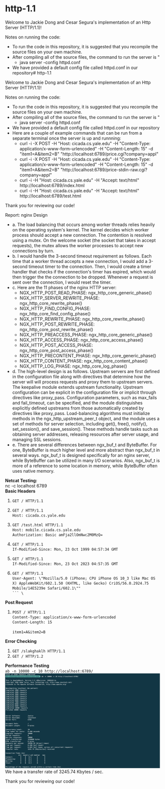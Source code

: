 # http-1.1

Welcome to Jackie Dong and Cesar Segura's implementation of an Http Server (HTTP/1.1)!

Notes on running the code:

- To run the code in this repository, it is suggested that you recompile the source files on your own machine.
- After compiling all of the source files, the command to run the server is "
    - java server -config httpd.conf
- We have provided a default config file called httpd.conf in our repository# http-1.1

Welcome to Jackie Dong and Cesar Segura's implementation of an Http Server (HTTP/1.1)!

Notes on running the code:

- To run the code in this repository, it is suggested that you recompile the source files on your own machine.
- After compiling all of the source files, the command to run the server is "
  - java server -config httpd.conf
- We have provided a default config file called httpd.conf in our repository
- Here are a couple of example commands that can be run from a separate terminal once the server is up and runnning:
  - curl -i -X POST -H "Host: cicada.cs.yale.edu" -H "Content-Type: application/x-www-form-urlencoded" -H "Content-Length: 15" -d "item1=A&item2=B" "http://localhost:6789/price.cgi?company=appl"
  - curl -i -X POST -H "Host: cicada.cs.yale.edu" -H "Content-Type: application/x-www-form-urlencoded" -H "Content-Length: 15" -d "item1=A&item2=B" "http://localhost:6789/price-stdin-raw.cgi?company=appl"
  - curl -i -H "Host: cicada.cs.yale.edu" -H "Accept: text/html" http://localhost:6789/index.html
  - curl -i -H "Host: cicada.cs.yale.edu" -H "Accept: text/html" http://localhost:6789/test.html

Thank you for reviewing our code!

Report: nginx Design
- a. The load balancing that occurs among worker threads relies heavily on the operating system's kernel. The kernel decides which worker process should accept a new connection. The contention is resolved using a mutex. On the welcome socket (the socket that takes in accept requests), the mutex allows the worker processes to accept new connections by turn.
- b. I would handle the 3-second timeout requirement as follows. Each time that a worker thread accepts a new connection, I would add a 3-second timeout timer to the connection. Then, I would create a timer handler that checks if the connection's timer has expired, which would then trigger the the connection to be dropped. Whenever a request is sent over the connection, I would reset the timer.
- c. Here are the 11 phases of the nginx HTTP server:
  - NGX_HTTP_POST_READ_PHASE: ngx_http_core_generic_phase()
  - NGX_HTTP_SERVER_REWRITE_PHASE: ngx_http_core_rewrite_phase()
  - NGX_HTTP_FIND_CONFIG_PHASE: ngx_http_core_find_config_phase()
  - NGX_HTTP_REWRITE_PHASE: ngx_http_core_rewrite_phase()
  - NGX_HTTP_POST_REWRITE_PHASE: ngx_http_core_post_rewrite_phase()
  - NGX_HTTP_PREACCESS_PHASE: ngx_http_core_generic_phase()
  - NGX_HTTP_ACCESS_PHASE: ngx_http_core_access_phase()
  - NGX_HTTP_POST_ACCESS_PHASE: ngx_http_core_post_access_phase()
  - NGX_HTTP_PRECONTENT_PHASE: ngx_http_core_generic_phase()
  - NGX_HTTP_CONTENT_PHASE: ngx_http_core_content_phase()
  - NGX_HTTP_LOG_PHASE: ngx_http_core_log_phase()
- d. The high-level design is as follows. Upstream servers are first defined in the configuration file along with directives that determine how the server will will process requests and proxy them to upstream servers. The keepalive module extends upstream functionality. Upstream configuration can be explicit in the configuration file or implicit through directives like proxy_pass. Configuration parameters, such as max_fails and fail_timeout, can be specified, and the module distinguishes explicitly defined upstreams from those automatically created by directives like proxy_pass. Load-balancing algorithms must initialize methods in the ngx_http_upstream_peer_t object, and the module uses a set of methods for server selection, including get(), free(), notify(), set_session(), and save_session(). These methods handle tasks such as obtaining server addresses, releasing resources after server usage, and managing SSL sessions.
- e. There are several differences between ngx_buf_t and ByteBuffer. For one, ByteBuffer is much higher level and more abstract than ngx_buf_t in several ways. ngx_buf_t is designed specifically for an nginx server, while ByteBuffer can be utilized in many I/O scenarios. Also, ngx_buf_t is more of a reference to some location in memory, while ByteBuffer often uses native memory.



**Netcat Testing:**\
nc -c localhost 6789\
**Basic Headers**
1. ```GET / HTTP/1.1```
2. ```
   GET / HTTP/1.1
   Host: cicada.cs.yale.edu
   ```
3. ```
   GET /test.html HTTP/1.1
   Host: mobile.cicada.cs.yale.edu
   Authorization: Basic amFja2llOmNwc2M0MzQ=
   ```
4. ```
   GET / HTTP/1.1
   If-Modified-Since: Mon, 23 Oct 1999 04:57:34 GMT
   ```
5. ```
   GET / HTTP/1.1
   If-Modified-Since: Mon, 23 Oct 2023 04:57:35 GMT
   ```
6. ```
   GET / HTTP/1.1
   User-Agent: \"Mozilla/5.0 (iPhone; CPU iPhone OS 10_3 like Mac OS X) AppleWebKit/602.1.50 (KHTML, like Gecko) CriOS/56.0.2924.75 Mobile/14E5239e Safari/602.1\""
   ``` \

**Post Request**
1. ```
   POST / HTTP/1.1
   Content-Type: application/x-www-form-urlencoded
   Content-Length: 15
   
   item1=A&item2=B
   
   ```
**Error Checking**
1. ```GET /slakghaklh HTTP/1.1```
2. ```GET / HTTP/1.2```

**Performance Testing**\
``ab -n 10000 -c 10 http://localhost:6789/``
\
![](performance.png)
We have a transfer rate of 3245.74 Kbytes / sec.

Thank you for reviewing our code!



